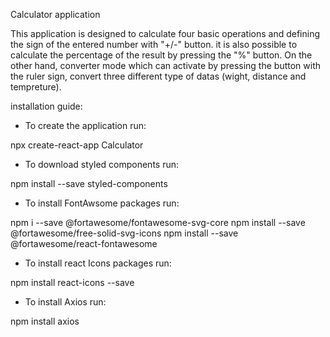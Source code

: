 Calculator application

This application is designed to calculate four basic operations and defining the sign of the entered number with "+/-" button. it is also possible to calculate the percentage of the result by pressing the "%" button. On the other hand, converter mode which can activate by pressing the button with the ruler sign, convert three different type of datas (wight, distance and tempreture).

installation guide:

- To create the application run:
 
npx create-react-app Calculator

- To download styled components run:
 
npm install --save styled-components

- To install FontAwsome packages run:
 
npm i --save @fortawesome/fontawesome-svg-core
npm install --save @fortawesome/free-solid-svg-icons
npm install --save @fortawesome/react-fontawesome

- To install react Icons packages run:
 
npm install react-icons --save

- To install Axios run:

npm install axios
